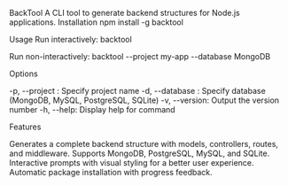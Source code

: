 BackTool
A CLI tool to generate backend structures for Node.js applications.
Installation
npm install -g backtool

Usage
Run interactively:
backtool

Run non-interactively:
backtool --project my-app --database MongoDB

Options

-p, --project <name>: Specify project name
-d, --database <type>: Specify database (MongoDB, MySQL, PostgreSQL, SQLite)
-v, --version: Output the version number
-h, --help: Display help for command

Features

Generates a complete backend structure with models, controllers, routes, and middleware.
Supports MongoDB, PostgreSQL, MySQL, and SQLite.
Interactive prompts with visual styling for a better user experience.
Automatic package installation with progress feedback.

